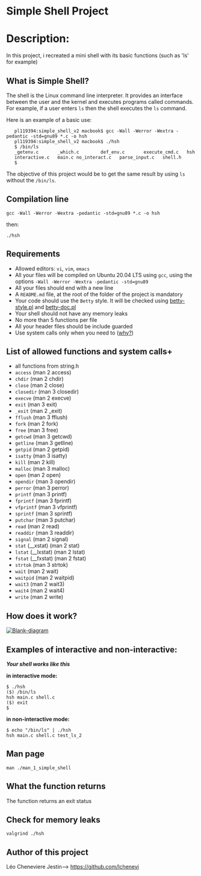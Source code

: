 # Simple Shell Project



# Description:

In this project, i recreated a mini shell with its basic functions (such as 'ls' for example)

## What is Simple Shell?
The shell is the Linux command line interpreter. It provides an interface between the user and the kernel and executes programs called commands. For example, if a user enters `ls` then the shell executes the `ls` command.

Here is an example of a basic use:

       pl119394:simple_shell_v2 macbook$ gcc -Wall -Werror -Wextra -pedantic -std=gnu89 *.c -o hsh
       pl119394:simple_shell_v2 macbook$ ./hsh
       $ /bin/ls
       _getenv.c       _which.c        def_env.c       execute_cmd.c   hsh
       interactive.c   main.c no_interact.c   parse_input.c   shell.h
       $

The objective of this project would be to get the same result by using `ls` without the `/bin/ls`.
## Compilation line
```
gcc -Wall -Werror -Wextra -pedantic -std=gnu89 *.c -o hsh
```
then:

    ./hsh

## Requirements

-   Allowed editors: `vi`, `vim`, `emacs`
-   All your files will be compiled on Ubuntu 20.04 LTS using `gcc`, using the options `-Wall -Werror -Wextra -pedantic -std=gnu89`
-   All your files should end with a new line
-   A `README.md` file, at the root of the folder of the project is mandatory
-   Your code should use the `Betty` style. It will be checked using [betty-style.pl](https://github.com/hs-hq/Betty/blob/master/betty-style.pl "betty-style.pl") and [betty-doc.pl](https://github.com/hs-hq/Betty/blob/master/betty-doc.pl "betty-doc.pl")
-   Your shell should not have any memory leaks
-   No more than 5 functions per file
-   All your header files should be include guarded
-   Use system calls only when you need to ([why?](https://intranet.hbtn.io/rltoken/rp53OodD6JzhS5Cv4DHkxQ "why?"))

## List of allowed functions and system calls+
-   all functions from string.h
-   `access` (man 2 access)
-   `chdir` (man 2 chdir)
-   `close` (man 2 close)
-   `closedir` (man 3 closedir)
-   `execve` (man 2 execve)
-   `exit` (man 3 exit)
-   `_exit` (man 2 _exit)
-   `fflush` (man 3 fflush)
-   `fork` (man 2 fork)
-   `free` (man 3 free)
-   `getcwd` (man 3 getcwd)
-   `getline` (man 3 getline)
-   `getpid` (man 2 getpid)
-   `isatty` (man 3 isatty)
-   `kill` (man 2 kill)
-   `malloc` (man 3 malloc)
-   `open` (man 2 open)
-   `opendir` (man 3 opendir)
-   `perror` (man 3 perror)
-   `printf` (man 3 printf)
-   `fprintf` (man 3 fprintf)
-   `vfprintf` (man 3 vfprintf)
-   `sprintf` (man 3 sprintf)
-   `putchar` (man 3 putchar)
-   `read` (man 2 read)
-   `readdir` (man 3 readdir)
-   `signal` (man 2 signal)
-   `stat` (__xstat) (man 2 stat)
-   `lstat` (__lxstat) (man 2 lstat)
-   `fstat` (__fxstat) (man 2 fstat)
-   `strtok` (man 3 strtok)
-   `wait` (man 2 wait)
-   `waitpid` (man 2 waitpid)
-   `wait3` (man 2 wait3)
-   `wait4` (man 2 wait4)
-   `write` (man 2 write)

## How does it work?

<a href="https://ibb.co/RSm5fgJ"><img src="https://i.ibb.co/6Zxdzyq/Blank-diagram.png" alt="Blank-diagram" border="0" /></a>


## Examples of interactive and non-interactive:

***Your shell works like this***

 **in interactive mode:**
```
$ ./hsh
($) /bin/ls
hsh main.c shell.c
($) exit
$
```
**in non-interactive mode:**
```
$ echo "/bin/ls" | ./hsh
hsh main.c shell.c test_ls_2
```

## Man page

    man ./man_1_simple_shell

## What the function returns
The function returns an exit status

## Check for memory leaks

    valgrind ./hsh

## Author of this project
Léo Cheneviere Jestin--> https://github.com/lchenevi

